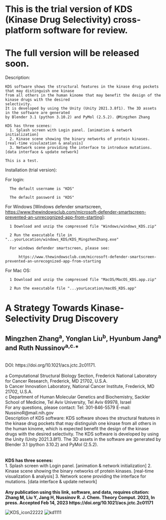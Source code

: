 # This is the trial version of KDS (Kinase Drug Selectivity) cross-platform software for review. 
# The full version will be released soon.

Description:
  
    KDS software shows the structural features in the kinase drug pockets that may distinguish one kinase 
    from all others in the human kinome that may benefit the design of the kinase drugs with the desired 
    selectivity. 
    It is developed by using the Unity (Unity 2021.3.8f1). The 3D assets in the software are generated 
    by Blender 3.1 (python 3.10.2) and PyMol (2.5.2). @Mingzhen Zhang

    KDS has three scenes:
      1. Splash screen with Login panel. [animation & network initialization]
      2. Kinase scene showing the binary networks of protein kinases. [real-time visulazation & analysis]
      3. Network scene providing the interface to introduce mutations. [data interface & update network]

    This is a test.

Installation (trial version):
    
  For login:
  
      The default username is "KDS"
  
      The default password is "KDS"
      
      
  For Windows [Windows defender smartscreen, 
  https://www.thewindowsclub.com/microsoft-defender-smartscreen-prevented-an-unrecognized-app-from-starting]:
  
      1 Download and unzip the compressed file "Windows/windows_KDS.zip"
      
      2 Run the executable file in "...yourLocation/windows_KDS/KDS_MingzhenZhang.exe"
      
      For windows defender smartscreen, please see:
      
          https://www.thewindowsclub.com/microsoft-defender-smartscreen-prevented-an-unrecognized-app-from-starting
 
  For Mac OS:
 
      1 Download and unzip the compressed file "MacOS/MacOS_KDS.app.zip" 
      
      2 Run the executable file "...yourLocation/macOS_KDS.app"
      
  
          
# A Strategy Towards Kinase-Selectivity Drug Discovery 
## Mingzhen Zhang<sup>a</sup>, Yonglan Liu<sup>b</sup>, Hyunbum Jang<sup>a</sup> and Ruth Nussinov<sup>a,c.</sup>*
<br>
DOI: https://doi.org/10.1021/acs.jctc.2c01171.<br>
<br>
a Computational Structural Biology Section, Frederick National Laboratory for Cancer Research, Frederick, MD 21702, U.S.A.<br>
b Cancer Innovation Laboratory, National Cancer Institute, Frederick, MD 21702, U.S.A.<br>
c Department of Human Molecular Genetics and Biochemistry, Sackler School of Medicine, Tel Aviv University, Tel Aviv 69978, Israel<br>
For any questions, please contact: Tel: 301-846-5579 E-mail: NussinoR@mail.nih.gov <br>
Description of KDS software:
KDS software shows the structural features in the kinase drug pockets that may distinguish one kinase from all others in the human kinome, which is expected benefit the design of the kinase drugs with the desired selectivity. 
The KDS software is developed by using the Unity (Unity 2021.3.8f1). The 3D assets in the software are generated by Blender 3.1 (python 3.10.2) and PyMol (2.5.2).<br> 
<br><br>
<strong>KDS has three scenes:</strong><br>
  1. Splash screen with Login panel. [animation & network initialization]
  2. Kinase scene showing the binary networks of protein kinases. [real-time visualization & analysis]
  3. Network scene providing the interface for mutations. [data interface & update network]
<br><br>
<strong>Any publication using this link, software, and data, requires citation:</strong> <br>
<strong>Zhang M, Liu Y, Jang H, Nussinov R. J. Chem. Theory Comput. 2023, In press. Accepted Feb 14, 2023 https://doi.org/10.1021/acs.jctc.2c01171 </strong>

![KDS_icon22222](https://user-images.githubusercontent.com/113205192/190409493-3c912ce5-8b3b-4fcf-b7d0-d169617c9ce0.png)
![kd1111](https://user-images.githubusercontent.com/113205192/190409711-29cadacb-9611-4988-8946-4648a91db67d.JPG)




